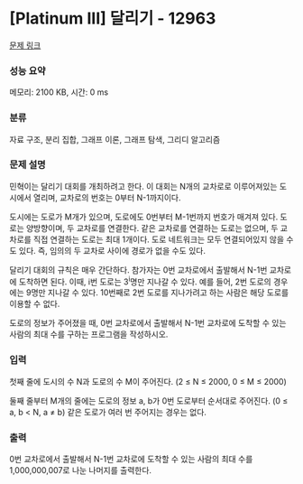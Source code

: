 # [Platinum III] 달리기 - 12963 

[문제 링크](https://www.acmicpc.net/problem/12963) 

### 성능 요약

메모리: 2100 KB, 시간: 0 ms

### 분류

자료 구조, 분리 집합, 그래프 이론, 그래프 탐색, 그리디 알고리즘

### 문제 설명

<p>민혁이는 달리기 대회를 개최하려고 한다. 이 대회는 N개의 교차로로 이루어져있는 도시에서 열리며, 교차로의 번호는 0부터 N-1까지이다.</p>

<p>도시에는 도로가 M개가 있으며, 도로에도 0번부터 M-1번까지 번호가 매겨져 있다. 도로는 양방향이며, 두 교차로를 연결한다. 같은 교차로를 연결하는 도로는 없으며, 두 교차로를 직접 연결하는 도로는 최대 1개이다. 도로 네트워크는 모두 연결되어있지 않을 수도 있다. 즉, 임의의 두 교차로 사이에 경로가 없을 수도 있다.</p>

<p>달리기 대회의 규칙은 매우 간단하다. 참가자는 0번 교차로에서 출발해서 N-1번 교차로에 도착하면 된다. 이때, i번 도로는 3<sup>i</sup>명만 지나갈 수 있다. 예를 들어, 2번 도로의 경우에는 9명만 지나갈 수 있다. 10번째로 2번 도로를 지나가려고 하는 사람은 해당 도로를 이용할 수 없다.</p>

<p>도로의 정보가 주어졌을 때, 0번 교차로에서 출발해서 N-1번 교차로에 도착할 수 있는 사람의 최대 수를 구하는 프로그램을 작성하시오.</p>

### 입력 

 <p>첫째 줄에 도시의 수 N과 도로의 수 M이 주어진다. (2 ≤ N ≤ 2000, 0 ≤ M ≤ 2000)</p>

<p>둘째 줄부터 M개의 줄에는 도로의 정보 a, b가 0번 도로부터 순서대로 주어진다. (0 ≤ a, b < N, a ≠ b) 같은 도로가 여러 번 주어지는 경우는 없다.</p>

### 출력 

 <p>0번 교차로에서 출발해서 N-1번 교차로에 도착할 수 있는 사람의 최대 수를 1,000,000,007로 나눈 나머지를 출력한다.</p>

